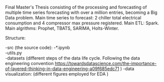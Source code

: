 Final Master's Thesis consisting of the processing and forecasting of multiple time series forecasting with over a million entries, becoming a Big Data problem.
Main time series to forecast: 2 chiller total electrical consumption and 4 compressor max pressure registered.
Main ETL: Spark.
Main algrithms: Prophet, TBATS, SARIMA, Holts-Winter.

Structure:


  -src (the source code):
      -*.ipynb  
      -utils.py  
  -datasets  (different steps of the data life cycle. Following the data engineering convention https://towardsdatascience.com/the-importance-of-layered-thinking-in-data-engineering-a09f685edc71  ) 
  -data visualization: (different figures employed for EDA )




